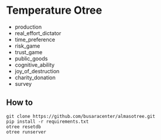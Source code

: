 # Temperature Otree

- production
- real_effort_dictator
- time_preference
- risk_game
- trust_game
- public_goods
- cognitive_ability
- joy_of_destruction
- charity_donation
- survey


## How to

```
git clone https://github.com/busaracenter/almasotree.git
pip install -r requirements.txt
otree resetdb
otree runserver
```

